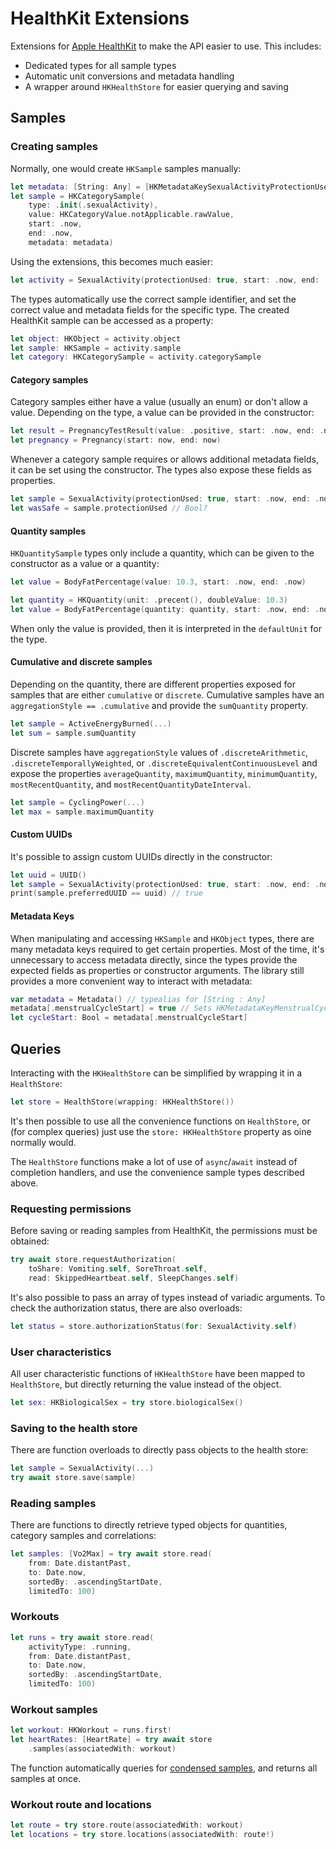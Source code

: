 # HealthKit Extensions

Extensions for [Apple HealthKit](https://developer.apple.com/documentation/healthkit) to make the API easier to use. 
This includes:

- Dedicated types for all sample types
- Automatic unit conversions and metadata handling
- A wrapper around `HKHealthStore` for easier querying and saving

## Samples

### Creating samples

Normally, one would create `HKSample` samples manually:

```swift
let metadata: [String: Any] = [HKMetadataKeySexualActivityProtectionUsed : true]
let sample = HKCategorySample(
    type: .init(.sexualActivity), 
    value: HKCategoryValue.notApplicable.rawValue, 
    start: .now, 
    end: .now,
    metadata: metadata)
```

Using the extensions, this becomes much easier:

```swift
let activity = SexualActivity(protectionUsed: true, start: .now, end: .now)
```

The types automatically use the correct sample identifier, and set the correct value and metadata fields for the specific type.
The created HealthKit sample can be accessed as a property:

```swift
let object: HKObject = activity.object
let sample: HKSample = activity.sample
let category: HKCategorySample = activity.categorySample
```

#### Category samples

Category samples either have a value (usually an enum) or don't allow a value.
Depending on the type, a value can be provided in the constructor:

```swift
let result = PregnancyTestResult(value: .positive, start: .now, end: .now)
let pregnancy = Pregnancy(start: now, end: now)
```

Whenever a category sample requires or allows additional metadata fields, it can be set using the constructor.
The types also expose these fields as properties.

```swift
let sample = SexualActivity(protectionUsed: true, start: .now, end: .now)
let wasSafe = sample.protectionUsed // Bool?
```

#### Quantity samples

`HKQuantitySample` types only include a quantity, which can be given to the constructor as a value or a quantity:

```swift
let value = BodyFatPercentage(value: 10.3, start: .now, end: .now)
```
```swift
let quantity = HKQuantity(unit: .precent(), doubleValue: 10.3)
let value = BodyFatPercentage(quantity: quantity, start: .now, end: .now)
```

When only the value is provided, then it is interpreted in the `defaultUnit` for the type.

#### Cumulative and discrete samples

Depending on the quantity, there are different properties exposed for samples that are either `cumulative` or `discrete`.
Cumulative samples have an `aggregationStyle == .cumulative` and provide the `sumQuantity` property.

```swift
let sample = ActiveEnergyBurned(...)
let sum = sample.sumQuantity
```

Discrete samples have `aggregationStyle` values of `.discreteArithmetic`, `.discreteTemporallyWeighted`, or `.discreteEquivalentContinuousLevel` and expose the properties `averageQuantity`, `maximumQuantity`, `minimumQuantity`, `mostRecentQuantity`, and `mostRecentQuantityDateInterval`.

```swift
let sample = CyclingPower(...)
let max = sample.maximumQuantity
```

#### Custom UUIDs

It's possible to assign custom UUIDs directly in the constructor:

```swift
let uuid = UUID()
let sample = SexualActivity(protectionUsed: true, start: .now, end: .now, uuid: uuid)
print(sample.preferredUUID == uuid) // true
```

#### Metadata Keys

When manipulating and accessing `HKSample` and `HKObject` types, there are many metadata keys required to get certain properties.
Most of the time, it's unnecessary to access metadata directly, since the types provide the expected fields as properties or constructor arguments. 
The library still provides a more convenient way to interact with metadata:

```swift
var metadata = Metadata() // typealias for [String : Any]
metadata[.menstrualCycleStart] = true // Sets HKMetadataKeyMenstrualCycleStart
let cycleStart: Bool = metadata[.menstrualCycleStart]
```

## Queries

Interacting with the `HKHealthStore` can be simplified by wrapping it in a `HealthStore`:

```swift
let store = HealthStore(wrapping: HKHealthStore())
```

It's then possible to use all the convenience functions on `HealthStore`, or (for complex queries) just use the `store: HKHealthStore` property as oine normally would.

The `HealthStore` functions make a lot of use of `async`/`await` instead of completion handlers, and use the convenience sample types described above.

### Requesting permissions

Before saving or reading samples from HealthKit, the permissions must be obtained:

```swift
try await store.requestAuthorization(
    toShare: Vomiting.self, SoreThroat.self,
    read: SkippedHeartbeat.self, SleepChanges.self)
```

It's also possible to pass an array of types instead of variadic arguments.
To check the authorization status, there are also overloads:

```swift
let status = store.authorizationStatus(for: SexualActivity.self)
```

### User characteristics

All user characteristic functions of `HKHealthStore` have been mapped to `HealthStore`, but directly returning the value instead of the object.

```swift
let sex: HKBiologicalSex = try store.biologicalSex() 
```

### Saving to the health store

There are function overloads to directly pass objects to the health store:

```swift
let sample = SexualActivity(...)
try await store.save(sample)
```

### Reading samples

There are functions to directly retrieve typed objects for quantities, category samples and correlations:

```swift
let samples: [Vo2Max] = try await store.read(
    from: Date.distantPast,
    to: Date.now,
    sortedBy: .ascendingStartDate,
    limitedTo: 100)
```

### Workouts 

```swift
let runs = try await store.read(
    activityType: .running,
    from: Date.distantPast,
    to: Date.now,
    sortedBy: .ascendingStartDate,
    limitedTo: 100)
```

### Workout samples

```swift
let workout: HKWorkout = runs.first!
let heartRates: [HeartRate] = try await store
    .samples(associatedWith: workout)
```

The function automatically queries for [condensed samples](https://developer.apple.com/documentation/healthkit/workouts_and_activity_rings/accessing_condensed_workout_samples), and returns all samples at once.

### Workout route and locations

```swift
let route = try store.route(associatedWith: workout)
let locations = try store.locations(associatedWith: route!)
```